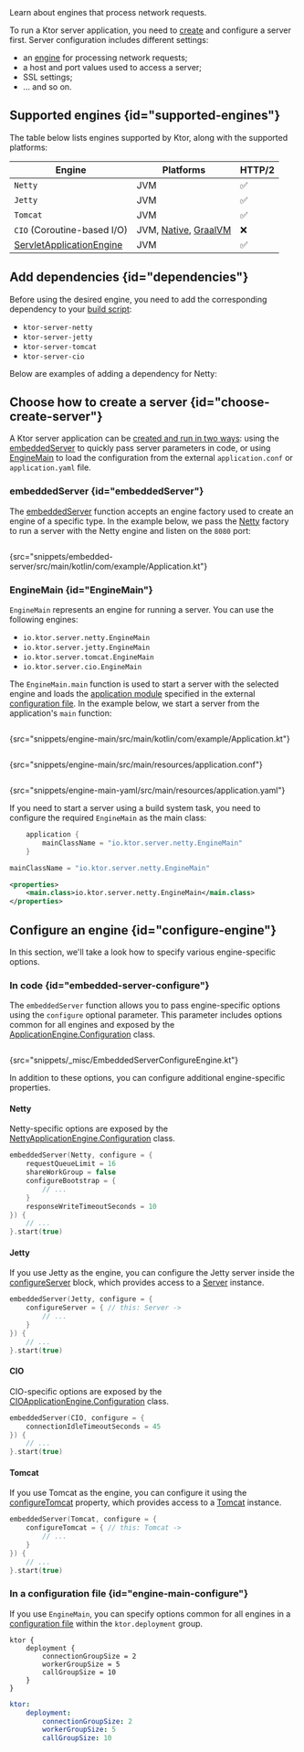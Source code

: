 [//]: # (title: Engines)

<link-summary>
Learn about engines that process network requests.
</link-summary>

To run a Ktor server application, you need to [create](create_server.xml) and configure a server first.
Server configuration includes different settings:
- an [engine](#supported-engines) for processing network requests;
- a host and port values used to access a server;
- SSL settings;
- ... and so on.

## Supported engines {id="supported-engines"}

The table below lists engines supported by Ktor, along with the supported platforms:

| Engine                             | Platforms                                              | HTTP/2 |
|------------------------------------|--------------------------------------------------------|--------|
| `Netty`                            | JVM                                                    | ✅      |
| `Jetty`                            | JVM                                                    | ✅      |
| `Tomcat`                           | JVM                                                    | ✅      |
| `CIO` (Coroutine-based I/O)        | JVM, [Native](native_server.md), [GraalVM](Graalvm.md) | ❌      |
| [ServletApplicationEngine](war.md) | JVM                                                    | ✅      |


## Add dependencies {id="dependencies"}
Before using the desired engine, you need to add the corresponding dependency to your [build script](server-dependencies.xml):
* `ktor-server-netty`
* `ktor-server-jetty`
* `ktor-server-tomcat`
* `ktor-server-cio`

Below are examples of adding a dependency for Netty:
<var name="artifact_name" value="ktor-server-netty"/>
<include src="lib.topic" element-id="add_ktor_artifact"/>


## Choose how to create a server {id="choose-create-server"}
A Ktor server application can be [created and run in two ways](create_server.xml#embedded): using the [embeddedServer](#embeddedServer) to quickly pass server parameters in code, or using [EngineMain](#EngineMain) to load the configuration from the external `application.conf` or `application.yaml` file.

### embeddedServer {id="embeddedServer"}

The [embeddedServer](https://api.ktor.io/ktor-server/ktor-server-host-common/io.ktor.server.engine/embedded-server.html) function accepts an engine factory used to create an engine of a specific type. In the example below, we pass the [Netty](https://api.ktor.io/ktor-server/ktor-server-netty/io.ktor.server.netty/-netty/index.html) factory to run a server with the Netty engine and listen on the `8080` port:

```kotlin
```
{src="snippets/embedded-server/src/main/kotlin/com/example/Application.kt"}

### EngineMain {id="EngineMain"}
`EngineMain` represents an engine for running a server. You can use the following engines:
* `io.ktor.server.netty.EngineMain`
* `io.ktor.server.jetty.EngineMain`
* `io.ktor.server.tomcat.EngineMain`
* `io.ktor.server.cio.EngineMain`

The `EngineMain.main` function is used to start a server with the selected engine and loads the [application module](Modules.md) specified in the external [configuration file](Configurations.xml). In the example below, we start a server from the application's `main` function:

<tabs>
<tab title="Application.kt">

```kotlin
```
{src="snippets/engine-main/src/main/kotlin/com/example/Application.kt"}

</tab>

<tab title="application.conf">

```shell
```
{src="snippets/engine-main/src/main/resources/application.conf"}

</tab>

<tab title="application.yaml">

```yaml
```
{src="snippets/engine-main-yaml/src/main/resources/application.yaml"}

</tab>
</tabs>



If you need to start a server using a build system task, you need to configure the required `EngineMain` as the main class:

<tabs group="languages">
<tab title="Gradle (Kotlin)" group-key="kotlin">

```kotlin
    application {
        mainClassName = "io.ktor.server.netty.EngineMain"
    }
```

</tab>
<tab title="Gradle (Groovy)" group-key="groovy">

```groovy
mainClassName = "io.ktor.server.netty.EngineMain"
```

</tab>
<tab title="Maven" group-key="maven">

```xml
<properties>
    <main.class>io.ktor.server.netty.EngineMain</main.class>
</properties>
```

</tab>
</tabs>


## Configure an engine {id="configure-engine"}

In this section, we'll take a look how to specify various engine-specific options.

### In code {id="embedded-server-configure"}

The `embeddedServer` function allows you to pass engine-specific options using the `configure` optional parameter. This parameter includes options common for all engines and exposed by the [ApplicationEngine.Configuration](https://api.ktor.io/ktor-server/ktor-server-host-common/io.ktor.server.engine/-application-engine/-configuration/index.html) class.

```kotlin
```
{src="snippets/_misc/EmbeddedServerConfigureEngine.kt"}

In addition to these options, you can configure additional engine-specific properties.

#### Netty

Netty-specific options are exposed by the [NettyApplicationEngine.Configuration](https://api.ktor.io/ktor-server/ktor-server-netty/io.ktor.server.netty/-netty-application-engine/-configuration/index.html) class.

```kotlin
embeddedServer(Netty, configure = {
    requestQueueLimit = 16
    shareWorkGroup = false
    configureBootstrap = {
        // ...
    }
    responseWriteTimeoutSeconds = 10 
}) {
    // ...
}.start(true)
```

#### Jetty

If you use Jetty as the engine, you can configure the Jetty server inside the [configureServer](https://api.ktor.io/ktor-server/ktor-server-jetty/io.ktor.server.jetty/-jetty-application-engine-base/-configuration/configure-server.html) block, which provides access to a
[Server](https://www.eclipse.org/jetty/javadoc/jetty-11/org/eclipse/jetty/server/Server.html) instance.

```kotlin
embeddedServer(Jetty, configure = {
    configureServer = { // this: Server ->
        // ...
    } 
}) {
    // ...
}.start(true)
```

#### CIO

CIO-specific options are exposed by the [CIOApplicationEngine.Configuration](https://api.ktor.io/ktor-server/ktor-server-cio/io.ktor.server.cio/-c-i-o-application-engine/-configuration/index.html) class.

```kotlin
embeddedServer(CIO, configure = {
    connectionIdleTimeoutSeconds = 45
}) {
    // ...
}.start(true)
```

#### Tomcat

If you use Tomcat as the engine, you can configure it using the [configureTomcat](https://api.ktor.io/ktor-server/ktor-server-tomcat/io.ktor.server.tomcat/-tomcat-application-engine/-configuration/configure-tomcat.html) property, which provides access to a
[Tomcat](https://tomcat.apache.org/tomcat-9.0-doc/api/org/apache/catalina/startup/Tomcat.html) instance.

```kotlin
embeddedServer(Tomcat, configure = {
    configureTomcat = { // this: Tomcat ->
        // ...
    }
}) {
    // ...
}.start(true)
```



### In a configuration file {id="engine-main-configure"}

If you use `EngineMain`, you can specify options common for all engines in a [configuration file](Configurations.xml#configuration-file) within the `ktor.deployment` group.

<tabs group="config">
<tab title="application.conf" group-key="hocon">

```shell
ktor {
    deployment {
        connectionGroupSize = 2
        workerGroupSize = 5
        callGroupSize = 10
    }
}
```

</tab>
<tab title="application.yaml" group-key="yaml">

```yaml
ktor:
    deployment:
        connectionGroupSize: 2
        workerGroupSize: 5
        callGroupSize: 10
```

</tab>
</tabs>


